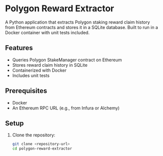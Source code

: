 # Polygon Reward Extractor

A Python application that extracts Polygon staking reward claim history from Ethereum contracts and stores it in a SQLite database. Built to run in a Docker container with unit tests included.

## Features

- Queries Polygon StakeManager contract on Ethereum
- Stores reward claim history in SQLite
- Containerized with Docker
- Includes unit tests

## Prerequisites

- Docker
- An Ethereum RPC URL (e.g., from Infura or Alchemy)

## Setup

1. Clone the repository:
   ```bash
   git clone <repository-url>
   cd polygon-reward-extractor
   ```
